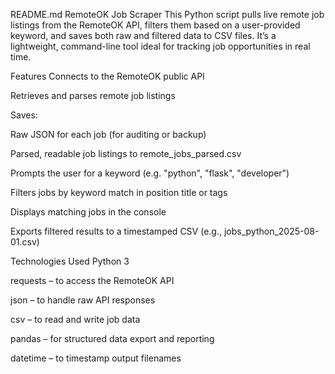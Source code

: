 README.md
RemoteOK Job Scraper
This Python script pulls live remote job listings from the RemoteOK API, filters them based on a user-provided keyword, and saves both raw and filtered data to CSV files. It’s a lightweight, command-line tool ideal for tracking job opportunities in real time.

Features
Connects to the RemoteOK public API

Retrieves and parses remote job listings

Saves:

Raw JSON for each job (for auditing or backup)

Parsed, readable job listings to remote_jobs_parsed.csv

Prompts the user for a keyword (e.g. "python", "flask", "developer")

Filters jobs by keyword match in position title or tags

Displays matching jobs in the console

Exports filtered results to a timestamped CSV (e.g., jobs_python_2025-08-01.csv)

Technologies Used
Python 3

requests – to access the RemoteOK API

json – to handle raw API responses

csv – to read and write job data

pandas – for structured data export and reporting

datetime – to timestamp output filenames

